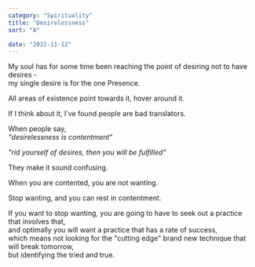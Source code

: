 ```yaml
---
category: "Spirituality" 
title: "Desirelessness"
sort: "A" 

date: "2022-11-12"
---
```


My soul has for some time been reaching the point of desiring not to have desires -   
my single desire is for the one Presence. 

All areas of existence point towards it, hover around it. 

If I think about it,
I've found people are bad translators. 

When people say,  
*"desirelessness is contentment"*

*"rid yourself of desires, then you will be fulfilled"*

They make it sound confusing.  

When you are contented, you are not wanting.   

Stop wanting, and you can rest in contentment.  

If you want to stop wanting, you are going to have to seek out a practice that involves that,     
and optimally you will want a practice that has a rate of success,    
which means not looking for the "cutting edge" brand new technique that will break tomorrow,  
but identifying the tried and true.  